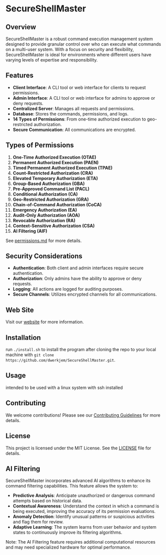 # SecureShellMaster

## Overview

SecureShellMaster is a robust command execution management system designed to provide granular control over who can execute what commands on a multi-user system. With a focus on security and flexibility, SecureShellMaster is ideal for environments where different users have varying levels of expertise and responsibility.

## Features

- **Client Interface**: A CLI tool or web interface for clients to request permissions.
- **Admin Interface**: A CLI tool or web interface for admins to approve or deny requests.
- **Centralized Server**: Manages all requests and permissions.
- **Database**: Stores the commands, permissions, and logs.
- **14 Types of Permissions**: From one-time authorized execution to geo-restricted authorization.
- **Secure Communication**: All communications are encrypted.

## Types of Permissions

1. **One-Time Authorized Execution (OTAE)**
2. **Permanent Authorized Execution (PAEN)**
3. **Timed Permanent Authorized Execution (TPAE)**
4. **Count-Restricted Authorization (CRA)**
5. **Elevated Temporary Authorization (ETA)**
6. **Group-Based Authorization (GBA)**
7. **Pre-Approved Command List (PACL)**
8. **Conditional Authorization (CA)**
9. **Geo-Restricted Authorization (GRA)**
10. **Chain-of-Command Authorization (CoCA)**
11. **Emergency Authorization (EA)**
12. **Audit-Only Authorization (AOA)**
13. **Revocable Authorization (RA)**
14. **Context-Sensitive Authorization (CSA)**
15. **AI Filtering (AIF)**

See [permissions.md](DOCS/permissions.md) for more details.

## Security Considerations

- **Authentication**: Both client and admin interfaces require secure authentication.
- **Authorization**: Only admins have the ability to approve or deny requests.
- **Logging**: All actions are logged for auditing purposes.
- **Secure Channels**: Utilizes encrypted channels for all communications.

## Web Site

Visit our [website](https://derekrnai.com) for more information.

## Installation

run `./install.sh` to install the program after cloning the repo to your local machine with `git clone https://github.com/dwerkjem/SecureShellMaster.git`.

## Usage

intended to be used with a linux system with ssh installed

## Contributing

We welcome contributions! Please see our [Contributing Guidelines](DOCS/CONTRIBUTING.md) for more details.

## License

This project is licensed under the MIT License. See the [LICENSE](LICENSE) file for details.

## AI Filtering

SecureShellMaster incorporates advanced AI algorithms to enhance its command filtering capabilities. This feature allows the system to:

- **Predictive Analysis**: Anticipate unauthorized or dangerous command attempts based on historical data.
- **Contextual Awareness**: Understand the context in which a command is being executed, improving the accuracy of its permission evaluations.
- **Anomaly Detection**: Identify unusual patterns or suspicious activities and flag them for review.
- **Adaptive Learning**: The system learns from user behavior and system states to continuously improve its filtering algorithms.

Note: The AI Filtering feature requires additional computational resources and may need specialized hardware for optimal performance.
